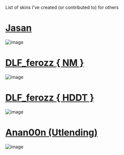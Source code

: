 List of skins I've created (or contributed to) for others


# [Jasan](https://drive.google.com/file/d/1uJxNxjCFFUj8eero0xfWW1MVnrtZdLex/view?usp=sharing)
![image](https://user-images.githubusercontent.com/125704518/219818887-1fbd427f-4347-442b-90fb-5d75827b04c1.png)


# [DLF_ferozz { NM }](https://drive.google.com/file/d/1GtQkBWQRGG8HVG6LOnh43ClaupVy2jxI/view?usp=sharing)
![image](https://user-images.githubusercontent.com/125704518/219818246-8b589e78-9d39-4ff2-9d75-68127713adb7.png)

# [DLF_ferozz  { HDDT }](https://drive.google.com/file/d/1nlzNJ72uUj7ph6RTS61ojnm9sgzn4rTQ/view?usp=share_link)
![image](https://user-images.githubusercontent.com/125704518/219818310-b086e423-8377-4f2f-8aa9-3b098d0c2321.png)


# [Anan00n (Utlending)](https://drive.google.com/file/d/1qP75p8iojN9ckWRkQSCEQk_BfsHcELMY/view?usp=sharing)
![image](https://user-images.githubusercontent.com/125704518/219819307-3d5cd3e5-7efd-485b-b1cc-f4383cbe1696.png)
